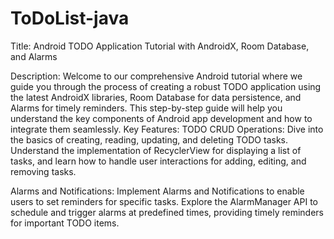 # ToDoList-java
Title: Android TODO Application Tutorial with AndroidX, Room Database, and Alarms

Description:
Welcome to our comprehensive Android tutorial where we guide you through the process of creating a 
robust TODO application using the latest AndroidX libraries, Room Database for data persistence, and 
Alarms for timely reminders. This step-by-step guide will help you understand the key components of 
Android app development and how to integrate them seamlessly.
Key Features:
TODO CRUD Operations:
Dive into the basics of creating, reading, updating, and deleting TODO tasks. Understand the implementation
of RecyclerView for displaying a list of tasks, and learn how to handle user interactions for adding, editing,
and removing tasks.

Alarms and Notifications:
Implement Alarms and Notifications to enable users to set reminders for specific tasks. Explore the AlarmManager 
API to schedule and trigger alarms at predefined times, providing timely reminders for important TODO items.

